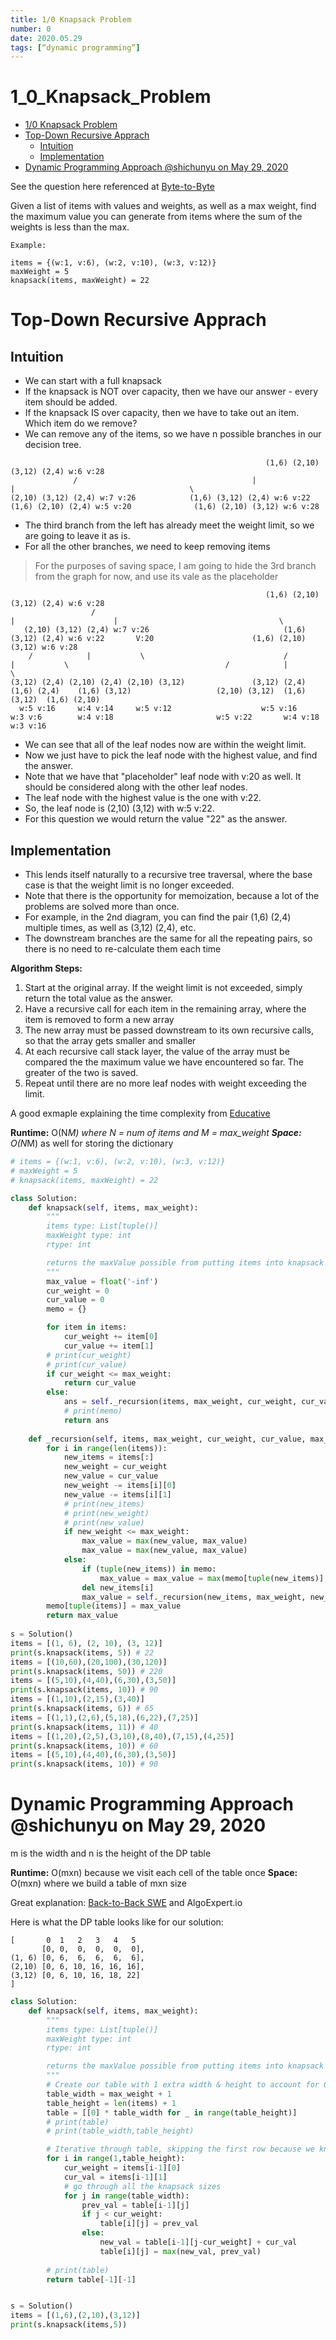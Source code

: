 ```yaml
---
title: 1/0 Knapsack Problem
number: 0
date: 2020.05.29
tags: [“dynamic programming”]
---
```


# 1_0_Knapsack_Problem

* [1/0 Knapsack Problem](#10-knapsack-problem)
* [Top-Down Recursive Apprach](#top-down-recursive-apprach)
	* [Intuition](#intuition)
	* [Implementation](#implementation)
* [Dynamic Programming Approach @shichunyu on May 29, 2020](#dynamic-programming-approach-shichunyu-on-may-29-2020)

See the question here referenced at [Byte-to-Byte](https://www.byte-by-byte.com/01knapsack/)

Given a list of items with values and weights, as well as a max weight, find the maximum value you can generate from items where the sum of the weights is less than the max.

```
Example:

items = {(w:1, v:6), (w:2, v:10), (w:3, v:12)}
maxWeight = 5
knapsack(items, maxWeight) = 22
```

# Top-Down Recursive Apprach

## Intuition
* We can start with a full knapsack
* If the knapsack is NOT over capacity, then we have our answer - every item should be added.
* If the knapsack IS over capacity, then we have to take out an item. Which item do we remove?
* We can remove any of the items, so we have n possible branches in our decision tree.

```
                                                         (1,6) (2,10) (3,12) (2,4) w:6 v:28
              /                                       |                                        |                                       \
(2,10) (3,12) (2,4) w:7 v:26            (1,6) (3,12) (2,4) w:6 v:22               (1,6) (2,10) (2,4) w:5 v:20              (1,6) (2,10) (3,12) w:6 v:28

```

* The third branch from the left has already meet the weight limit, so we are going to leave it as is.
* For all the other branches, we need to keep removing items

> For the purposes of saving space, I am going to hide the 3rd branch from the graph for now, and use its vale as the placeholder  

```
                                                         (1,6) (2,10) (3,12) (2,4) w:6 v:28
                  /                                                       |                      |                                    \
   (2,10) (3,12) (2,4) w:7 v:26                              (1,6) (3,12) (2,4) w:6 v:22       V:20                      (1,6) (2,10) (3,12) w:6 v:28
    /            |           \                               /            |           \                                   /            |           \  
(3,12) (2,4) (2,10) (2,4) (2,10) (3,12)               (3,12) (2,4)   (1,6) (2,4)    (1,6) (3,12)                   (2,10) (3,12)  (1,6) (3,12)  (1,6) (2,10)
  w:5 v:16     w:4 v:14     w:5 v:12                    w:5 v:16       w:3 v:6        w:4 v:18                       w:5 v:22       w:4 v:18      w:3 v:16
```

* We can see that all of the leaf nodes now are within the weight limit.
* Now we just have to pick the leaf node with the highest value, and find the answer.
* Note that we have that "placeholder" leaf node with v:20 as well. It should be considered along with the other leaf nodes.
* The leaf node with the highest value is the one with v:22.
* So, the leaf node is (2,10) (3,12) with w:5 v:22.
* For this question we would return the value "22" as the answer.

## Implementation
* This lends itself naturally to a recursive tree traversal, where the base case is that the weight limit is no longer exceeded.
* Note that there is the opportunity for memoization, because a lot of the problems are solved more than once.
* For example, in the 2nd diagram, you can find the pair (1,6) (2,4) multiple times, as well as (3,12) (2,4), etc.
* The downstream branches are the same for all the repeating pairs, so there is no need to re-calculate them each time

**Algorithm Steps:**
1. Start at the original array. If the weight limit is not exceeded, simply return the total value as the answer.
2. Have a recursive call for each item in the remaining array, where the item is removed to form a new array
3. The new array must be passed downstream to its own recursive calls, so that the array gets smaller and smaller
4. At each recursive call stack layer, the value of the array must be compared the the maximum value we have encountered so far. The greater of the two is saved.
5. Repeat until there are no more leaf nodes with weight exceeding the limit.

A good exmaple explaining the time complexity from [Educative](https://www.educative.io/courses/grokking-dynamic-programming-patterns-for-coding-interviews/RM1BDv71V60#top-down-dynamic-programming-with-memoization)

**Runtime:** O(N*M) where N = num of items and M = max_weight
**Space:** O(N*M) as well for storing the dictionary

```py
# items = {(w:1, v:6), (w:2, v:10), (w:3, v:12)}
# maxWeight = 5
# knapsack(items, maxWeight) = 22

class Solution:
    def knapsack(self, items, max_weight):
        """
        items type: List[tuple()]
        maxWeight type: int
        rtype: int

        returns the maxValue possible from putting items into knapsack without going over the maxWeight
        """
        max_value = float('-inf')
        cur_weight = 0
        cur_value = 0
        memo = {}

        for item in items:
            cur_weight += item[0]
            cur_value += item[1]
        # print(cur_weight)
        # print(cur_value)
        if cur_weight <= max_weight:
            return cur_value
        else:
            ans = self._recursion(items, max_weight, cur_weight, cur_value, max_value, memo)
            # print(memo)
            return ans
        
    def _recursion(self, items, max_weight, cur_weight, cur_value, max_value, memo):
        for i in range(len(items)):
            new_items = items[:]
            new_weight = cur_weight
            new_value = cur_value
            new_weight -= items[i][0]
            new_value -= items[i][1]
            # print(new_items)
            # print(new_weight)
            # print(new_value)
            if new_weight <= max_weight:
                max_value = max(new_value, max_value)
                max_value = max(new_value, max_value)   
            else:
                if (tuple(new_items)) in memo:
                    max_value = max_value = max(memo[tuple(new_items)], max_value)
                del new_items[i]
                max_value = self._recursion(new_items, max_weight, new_weight, new_value, max_value, memo)
        memo[tuple(items)] = max_value
        return max_value
                
s = Solution()
items = [(1, 6), (2, 10), (3, 12)]
print(s.knapsack(items, 5)) # 22
items = [(10,60),(20,100),(30,120)]
print(s.knapsack(items, 50)) # 220
items = [(5,10),(4,40),(6,30),(3,50)]
print(s.knapsack(items, 10)) # 90
items = [(1,10),(2,15),(3,40)]
print(s.knapsack(items, 6)) # 65
items = [(1,1),(2,6),(5,18),(6,22),(7,25)]
print(s.knapsack(items, 11)) # 40
items = [(1,20),(2,5),(3,10),(8,40),(7,15),(4,25)]
print(s.knapsack(items, 10)) # 60
items = [(5,10),(4,40),(6,30),(3,50)]
print(s.knapsack(items, 10)) # 90
```

# Dynamic Programming Approach @shichunyu on May 29, 2020
m is the width and n is the height of the DP table

**Runtime:** O(mxn) because we visit each cell of the table once
**Space:** O(mxn) where we build a table of mxn size

Great explanation: [Back-to-Back SWE](https://www.youtube.com/watch?v=xCbYmUPvc2Q) and AlgoExpert.io

Here is what the DP table looks like for our solution:

```
[       0  1   2   3   4   5
       [0, 0,  0,  0,  0,  0], 
(1, 6) [0, 6,  6,  6,  6,  6], 
(2,10) [0, 6, 10, 16, 16, 16], 
(3,12) [0, 6, 10, 16, 18, 22]
]
```

```py
class Solution:
    def knapsack(self, items, max_weight):
        """
        items type: List[tuple()]
        maxWeight type: int
        rtype: int

        returns the maxValue possible from putting items into knapsack without going over the maxWeight
        """
        # Create our table with 1 extra width & height to account for 0 and []
        table_width = max_weight + 1
        table_height = len(items) + 1
        table = [[0] * table_width for _ in range(table_height)]
        # print(table)
        # print(table_width,table_height)

        # Iterative through table, skipping the first row because we know [] is always 0 value
        for i in range(1,table_height):
            cur_weight = items[i-1][0]
            cur_val = items[i-1][1]
            # go through all the knapsack sizes
            for j in range(table_width):
                prev_val = table[i-1][j]
                if j < cur_weight:
                    table[i][j] = prev_val
                else:
                    new_val = table[i-1][j-cur_weight] + cur_val
                    table[i][j] = max(new_val, prev_val)
        
        # print(table)
        return table[-1][-1]


s = Solution()
items = [(1,6),(2,10),(3,12)]
print(s.knapsack(items,5))
```

